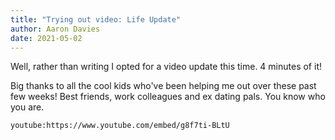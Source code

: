 ```yaml
---
title: "Trying out video: Life Update"
author: Aaron Davies
date: 2021-05-02
---
```


Well, rather than writing I opted for a video update this time. 4 minutes of it!

Big thanks to all the cool kids who've been helping me out over these past few weeks! Best friends, work colleagues and ex dating pals. You know who you are.

`youtube:https://www.youtube.com/embed/g8f7ti-BLtU`